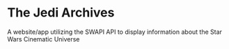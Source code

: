 # The Jedi Archives

A website/app utilizing the SWAPI API to display information about the Star Wars Cinematic Universe
